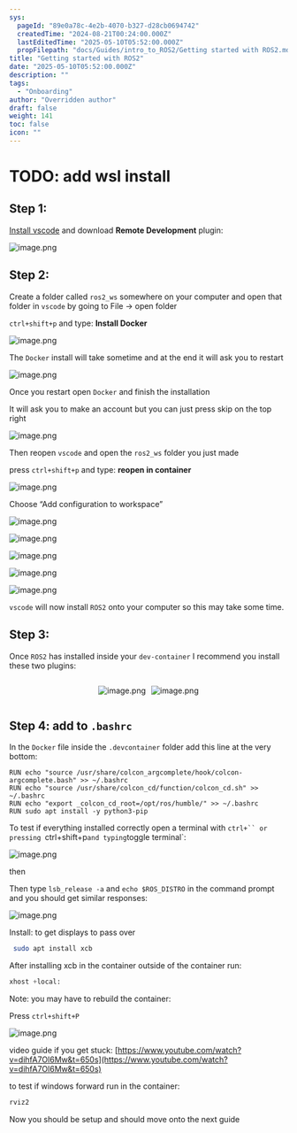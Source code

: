 ```yaml
---
sys:
  pageId: "89e0a78c-4e2b-4070-b327-d28cb0694742"
  createdTime: "2024-08-21T00:24:00.000Z"
  lastEditedTime: "2025-05-10T05:52:00.000Z"
  propFilepath: "docs/Guides/intro_to_ROS2/Getting started with ROS2.md"
title: "Getting started with ROS2"
date: "2025-05-10T05:52:00.000Z"
description: ""
tags:
  - "Onboarding"
author: "Overridden author"
draft: false
weight: 141
toc: false
icon: ""
---
```


# TODO: add wsl install

## Step 1:

[Install vscode](https://code.visualstudio.com/download) and download **Remote Development** plugin:

![image.png](https://prod-files-secure.s3.us-west-2.amazonaws.com/d518164a-d88e-44d1-a4ee-3adb3bd8bce0/efb52993-1881-4a40-b95e-6f020334f022/image.png?X-Amz-Algorithm=AWS4-HMAC-SHA256&X-Amz-Content-Sha256=UNSIGNED-PAYLOAD&X-Amz-Credential=ASIAZI2LB466YZ34P4DX%2F20250629%2Fus-west-2%2Fs3%2Faws4_request&X-Amz-Date=20250629T131942Z&X-Amz-Expires=3600&X-Amz-Security-Token=IQoJb3JpZ2luX2VjEKv%2F%2F%2F%2F%2F%2F%2F%2F%2F%2FwEaCXVzLXdlc3QtMiJHMEUCIHfT8TvoBL9eWr7resVpcNyoZ9hX2T5NFXcdfYMzLJb6AiEAs6gygPK6hfJBiFlRvt%2BGSC0vJIJN9iGXezjyR5uhKloqiAQIpP%2F%2F%2F%2F%2F%2F%2F%2F%2F%2FARAAGgw2Mzc0MjMxODM4MDUiDIhKGg%2Bz9eEarScqzCrcA0lPZmpH08qOy1yXtzEFpaOJ%2FCWI5EJ7sf%2B9ESVvF4xa2RNIRwoYuhRxXAYoL3%2F7fsHeMcy5P3KekFCJ65%2Fi9TjEiLSlWoxYbgL4OFLQ8bBuCzjGcVBBl0XlHPFLHd3cObA6ZpuynvHhttpb0i95A9KSii6uVDS6Kfr%2Blv%2BzLh7eCNL4EEtnlwvFR5WlS9Ti1FssubENgxP%2FBKTzDbRyhxsWY58BKSK5dtTVboGGNgejCYui7%2BTaIZPwLsYpV9pcq9D3zEe0FsjR%2F3jmwYHXpktZ8H2b29ToU70LnJgysQh149lFcIWtzuk4X%2Bi79WcLfv1VRzAZ8%2BelvfVxBBkRC4%2BhYDQJCLiAw7UutNJ4%2BqGodPwQyWvdR%2FkxUfM%2Fo7QQNp6T8dumWrD05HCjSgoaunvnvNq5zN27HbBAkWOag8Me4L1M2FE1oE%2FuZzg%2FJiG1V1g8wVqAbJVWhYErYzHsLQVBzasyokZgyBZkuWKjqwaEW5vKktIAuOpyPVjwGiYoYXqm3gUF148g9wzG1EnqdVgbV1rtDHLryxv0lNqT5P1T6GKxKY0oxubF9an%2Fidy5EVs7xZXw8RaibjWJ%2FpjvBoDwWY72VxrcsvCZNh7vEas42qOhonLOC2o69rZDMNG6hMMGOqUBfjAhq3CGrJBeMJ7L%2Ff5PtSfx8j24X9yhU9sPbeUCDVlSry4fe2RneLn7QUyRDd5K4fKynujXhcR2F1tNkx5ZSLB43ip3XljCbVnVb%2BXfoFZnHfEjsRQNKjFBTZlKjO41tWXz8ZNmn%2FdvuIbbw4%2Beigcn%2BcQMYVlWn8ZVdqRqnw%2Fdsl4YmGrOr%2BHQiP%2FtHgMsQzv6UkA2%2BEL%2BknpNrTR2BTJI8x%2Bn&X-Amz-Signature=f2e1c97f4801f8967b779a50715b1ee233b2f15f3df2e9f686d67b0607148683&X-Amz-SignedHeaders=host&x-amz-checksum-mode=ENABLED&x-id=GetObject)

## Step 2:

Create a folder called `ros2_ws` somewhere on your computer and open that folder in `vscode` by going to File → open folder 

`ctrl+shift+p` and type: **Install Docker**

![image.png](https://prod-files-secure.s3.us-west-2.amazonaws.com/d518164a-d88e-44d1-a4ee-3adb3bd8bce0/2269dc0e-1cd5-47ff-bceb-c04ad9b2eab0/image.png?X-Amz-Algorithm=AWS4-HMAC-SHA256&X-Amz-Content-Sha256=UNSIGNED-PAYLOAD&X-Amz-Credential=ASIAZI2LB466YZ34P4DX%2F20250629%2Fus-west-2%2Fs3%2Faws4_request&X-Amz-Date=20250629T131942Z&X-Amz-Expires=3600&X-Amz-Security-Token=IQoJb3JpZ2luX2VjEKv%2F%2F%2F%2F%2F%2F%2F%2F%2F%2FwEaCXVzLXdlc3QtMiJHMEUCIHfT8TvoBL9eWr7resVpcNyoZ9hX2T5NFXcdfYMzLJb6AiEAs6gygPK6hfJBiFlRvt%2BGSC0vJIJN9iGXezjyR5uhKloqiAQIpP%2F%2F%2F%2F%2F%2F%2F%2F%2F%2FARAAGgw2Mzc0MjMxODM4MDUiDIhKGg%2Bz9eEarScqzCrcA0lPZmpH08qOy1yXtzEFpaOJ%2FCWI5EJ7sf%2B9ESVvF4xa2RNIRwoYuhRxXAYoL3%2F7fsHeMcy5P3KekFCJ65%2Fi9TjEiLSlWoxYbgL4OFLQ8bBuCzjGcVBBl0XlHPFLHd3cObA6ZpuynvHhttpb0i95A9KSii6uVDS6Kfr%2Blv%2BzLh7eCNL4EEtnlwvFR5WlS9Ti1FssubENgxP%2FBKTzDbRyhxsWY58BKSK5dtTVboGGNgejCYui7%2BTaIZPwLsYpV9pcq9D3zEe0FsjR%2F3jmwYHXpktZ8H2b29ToU70LnJgysQh149lFcIWtzuk4X%2Bi79WcLfv1VRzAZ8%2BelvfVxBBkRC4%2BhYDQJCLiAw7UutNJ4%2BqGodPwQyWvdR%2FkxUfM%2Fo7QQNp6T8dumWrD05HCjSgoaunvnvNq5zN27HbBAkWOag8Me4L1M2FE1oE%2FuZzg%2FJiG1V1g8wVqAbJVWhYErYzHsLQVBzasyokZgyBZkuWKjqwaEW5vKktIAuOpyPVjwGiYoYXqm3gUF148g9wzG1EnqdVgbV1rtDHLryxv0lNqT5P1T6GKxKY0oxubF9an%2Fidy5EVs7xZXw8RaibjWJ%2FpjvBoDwWY72VxrcsvCZNh7vEas42qOhonLOC2o69rZDMNG6hMMGOqUBfjAhq3CGrJBeMJ7L%2Ff5PtSfx8j24X9yhU9sPbeUCDVlSry4fe2RneLn7QUyRDd5K4fKynujXhcR2F1tNkx5ZSLB43ip3XljCbVnVb%2BXfoFZnHfEjsRQNKjFBTZlKjO41tWXz8ZNmn%2FdvuIbbw4%2Beigcn%2BcQMYVlWn8ZVdqRqnw%2Fdsl4YmGrOr%2BHQiP%2FtHgMsQzv6UkA2%2BEL%2BknpNrTR2BTJI8x%2Bn&X-Amz-Signature=5e0c977500668447c827935dc468436f46593f9ed9fe45a4925a8a28b4f79f56&X-Amz-SignedHeaders=host&x-amz-checksum-mode=ENABLED&x-id=GetObject)

The `Docker` install will take sometime and at the end it will ask you to restart

![image.png](https://prod-files-secure.s3.us-west-2.amazonaws.com/d518164a-d88e-44d1-a4ee-3adb3bd8bce0/ed233f78-be33-4b1f-b89c-9c346c0e961e/image.png?X-Amz-Algorithm=AWS4-HMAC-SHA256&X-Amz-Content-Sha256=UNSIGNED-PAYLOAD&X-Amz-Credential=ASIAZI2LB466YZ34P4DX%2F20250629%2Fus-west-2%2Fs3%2Faws4_request&X-Amz-Date=20250629T131942Z&X-Amz-Expires=3600&X-Amz-Security-Token=IQoJb3JpZ2luX2VjEKv%2F%2F%2F%2F%2F%2F%2F%2F%2F%2FwEaCXVzLXdlc3QtMiJHMEUCIHfT8TvoBL9eWr7resVpcNyoZ9hX2T5NFXcdfYMzLJb6AiEAs6gygPK6hfJBiFlRvt%2BGSC0vJIJN9iGXezjyR5uhKloqiAQIpP%2F%2F%2F%2F%2F%2F%2F%2F%2F%2FARAAGgw2Mzc0MjMxODM4MDUiDIhKGg%2Bz9eEarScqzCrcA0lPZmpH08qOy1yXtzEFpaOJ%2FCWI5EJ7sf%2B9ESVvF4xa2RNIRwoYuhRxXAYoL3%2F7fsHeMcy5P3KekFCJ65%2Fi9TjEiLSlWoxYbgL4OFLQ8bBuCzjGcVBBl0XlHPFLHd3cObA6ZpuynvHhttpb0i95A9KSii6uVDS6Kfr%2Blv%2BzLh7eCNL4EEtnlwvFR5WlS9Ti1FssubENgxP%2FBKTzDbRyhxsWY58BKSK5dtTVboGGNgejCYui7%2BTaIZPwLsYpV9pcq9D3zEe0FsjR%2F3jmwYHXpktZ8H2b29ToU70LnJgysQh149lFcIWtzuk4X%2Bi79WcLfv1VRzAZ8%2BelvfVxBBkRC4%2BhYDQJCLiAw7UutNJ4%2BqGodPwQyWvdR%2FkxUfM%2Fo7QQNp6T8dumWrD05HCjSgoaunvnvNq5zN27HbBAkWOag8Me4L1M2FE1oE%2FuZzg%2FJiG1V1g8wVqAbJVWhYErYzHsLQVBzasyokZgyBZkuWKjqwaEW5vKktIAuOpyPVjwGiYoYXqm3gUF148g9wzG1EnqdVgbV1rtDHLryxv0lNqT5P1T6GKxKY0oxubF9an%2Fidy5EVs7xZXw8RaibjWJ%2FpjvBoDwWY72VxrcsvCZNh7vEas42qOhonLOC2o69rZDMNG6hMMGOqUBfjAhq3CGrJBeMJ7L%2Ff5PtSfx8j24X9yhU9sPbeUCDVlSry4fe2RneLn7QUyRDd5K4fKynujXhcR2F1tNkx5ZSLB43ip3XljCbVnVb%2BXfoFZnHfEjsRQNKjFBTZlKjO41tWXz8ZNmn%2FdvuIbbw4%2Beigcn%2BcQMYVlWn8ZVdqRqnw%2Fdsl4YmGrOr%2BHQiP%2FtHgMsQzv6UkA2%2BEL%2BknpNrTR2BTJI8x%2Bn&X-Amz-Signature=9342a76b2c1782c9ba385bf76165fa57b905a1c99a9e4f578719bf7c0e5474e6&X-Amz-SignedHeaders=host&x-amz-checksum-mode=ENABLED&x-id=GetObject)

Once you restart open `Docker` and finish the installation

It will ask you to make an account but you can just press skip on the top right

![image.png](https://prod-files-secure.s3.us-west-2.amazonaws.com/d518164a-d88e-44d1-a4ee-3adb3bd8bce0/21010ad9-1659-4fd9-9f59-9932a09b2a3d/image.png?X-Amz-Algorithm=AWS4-HMAC-SHA256&X-Amz-Content-Sha256=UNSIGNED-PAYLOAD&X-Amz-Credential=ASIAZI2LB466YZ34P4DX%2F20250629%2Fus-west-2%2Fs3%2Faws4_request&X-Amz-Date=20250629T131942Z&X-Amz-Expires=3600&X-Amz-Security-Token=IQoJb3JpZ2luX2VjEKv%2F%2F%2F%2F%2F%2F%2F%2F%2F%2FwEaCXVzLXdlc3QtMiJHMEUCIHfT8TvoBL9eWr7resVpcNyoZ9hX2T5NFXcdfYMzLJb6AiEAs6gygPK6hfJBiFlRvt%2BGSC0vJIJN9iGXezjyR5uhKloqiAQIpP%2F%2F%2F%2F%2F%2F%2F%2F%2F%2FARAAGgw2Mzc0MjMxODM4MDUiDIhKGg%2Bz9eEarScqzCrcA0lPZmpH08qOy1yXtzEFpaOJ%2FCWI5EJ7sf%2B9ESVvF4xa2RNIRwoYuhRxXAYoL3%2F7fsHeMcy5P3KekFCJ65%2Fi9TjEiLSlWoxYbgL4OFLQ8bBuCzjGcVBBl0XlHPFLHd3cObA6ZpuynvHhttpb0i95A9KSii6uVDS6Kfr%2Blv%2BzLh7eCNL4EEtnlwvFR5WlS9Ti1FssubENgxP%2FBKTzDbRyhxsWY58BKSK5dtTVboGGNgejCYui7%2BTaIZPwLsYpV9pcq9D3zEe0FsjR%2F3jmwYHXpktZ8H2b29ToU70LnJgysQh149lFcIWtzuk4X%2Bi79WcLfv1VRzAZ8%2BelvfVxBBkRC4%2BhYDQJCLiAw7UutNJ4%2BqGodPwQyWvdR%2FkxUfM%2Fo7QQNp6T8dumWrD05HCjSgoaunvnvNq5zN27HbBAkWOag8Me4L1M2FE1oE%2FuZzg%2FJiG1V1g8wVqAbJVWhYErYzHsLQVBzasyokZgyBZkuWKjqwaEW5vKktIAuOpyPVjwGiYoYXqm3gUF148g9wzG1EnqdVgbV1rtDHLryxv0lNqT5P1T6GKxKY0oxubF9an%2Fidy5EVs7xZXw8RaibjWJ%2FpjvBoDwWY72VxrcsvCZNh7vEas42qOhonLOC2o69rZDMNG6hMMGOqUBfjAhq3CGrJBeMJ7L%2Ff5PtSfx8j24X9yhU9sPbeUCDVlSry4fe2RneLn7QUyRDd5K4fKynujXhcR2F1tNkx5ZSLB43ip3XljCbVnVb%2BXfoFZnHfEjsRQNKjFBTZlKjO41tWXz8ZNmn%2FdvuIbbw4%2Beigcn%2BcQMYVlWn8ZVdqRqnw%2Fdsl4YmGrOr%2BHQiP%2FtHgMsQzv6UkA2%2BEL%2BknpNrTR2BTJI8x%2Bn&X-Amz-Signature=61d73f5541850c0aedb3f984ef59a208df06c76e9c129e8fd10bc33dda59b932&X-Amz-SignedHeaders=host&x-amz-checksum-mode=ENABLED&x-id=GetObject)

Then reopen `vscode` and open the `ros2_ws` folder you just made

press `ctrl+shift+p` and type: **reopen in container**

![image.png](https://prod-files-secure.s3.us-west-2.amazonaws.com/d518164a-d88e-44d1-a4ee-3adb3bd8bce0/4e93b8c2-41ad-488c-8095-c74205196118/image.png?X-Amz-Algorithm=AWS4-HMAC-SHA256&X-Amz-Content-Sha256=UNSIGNED-PAYLOAD&X-Amz-Credential=ASIAZI2LB466YZ34P4DX%2F20250629%2Fus-west-2%2Fs3%2Faws4_request&X-Amz-Date=20250629T131942Z&X-Amz-Expires=3600&X-Amz-Security-Token=IQoJb3JpZ2luX2VjEKv%2F%2F%2F%2F%2F%2F%2F%2F%2F%2FwEaCXVzLXdlc3QtMiJHMEUCIHfT8TvoBL9eWr7resVpcNyoZ9hX2T5NFXcdfYMzLJb6AiEAs6gygPK6hfJBiFlRvt%2BGSC0vJIJN9iGXezjyR5uhKloqiAQIpP%2F%2F%2F%2F%2F%2F%2F%2F%2F%2FARAAGgw2Mzc0MjMxODM4MDUiDIhKGg%2Bz9eEarScqzCrcA0lPZmpH08qOy1yXtzEFpaOJ%2FCWI5EJ7sf%2B9ESVvF4xa2RNIRwoYuhRxXAYoL3%2F7fsHeMcy5P3KekFCJ65%2Fi9TjEiLSlWoxYbgL4OFLQ8bBuCzjGcVBBl0XlHPFLHd3cObA6ZpuynvHhttpb0i95A9KSii6uVDS6Kfr%2Blv%2BzLh7eCNL4EEtnlwvFR5WlS9Ti1FssubENgxP%2FBKTzDbRyhxsWY58BKSK5dtTVboGGNgejCYui7%2BTaIZPwLsYpV9pcq9D3zEe0FsjR%2F3jmwYHXpktZ8H2b29ToU70LnJgysQh149lFcIWtzuk4X%2Bi79WcLfv1VRzAZ8%2BelvfVxBBkRC4%2BhYDQJCLiAw7UutNJ4%2BqGodPwQyWvdR%2FkxUfM%2Fo7QQNp6T8dumWrD05HCjSgoaunvnvNq5zN27HbBAkWOag8Me4L1M2FE1oE%2FuZzg%2FJiG1V1g8wVqAbJVWhYErYzHsLQVBzasyokZgyBZkuWKjqwaEW5vKktIAuOpyPVjwGiYoYXqm3gUF148g9wzG1EnqdVgbV1rtDHLryxv0lNqT5P1T6GKxKY0oxubF9an%2Fidy5EVs7xZXw8RaibjWJ%2FpjvBoDwWY72VxrcsvCZNh7vEas42qOhonLOC2o69rZDMNG6hMMGOqUBfjAhq3CGrJBeMJ7L%2Ff5PtSfx8j24X9yhU9sPbeUCDVlSry4fe2RneLn7QUyRDd5K4fKynujXhcR2F1tNkx5ZSLB43ip3XljCbVnVb%2BXfoFZnHfEjsRQNKjFBTZlKjO41tWXz8ZNmn%2FdvuIbbw4%2Beigcn%2BcQMYVlWn8ZVdqRqnw%2Fdsl4YmGrOr%2BHQiP%2FtHgMsQzv6UkA2%2BEL%2BknpNrTR2BTJI8x%2Bn&X-Amz-Signature=1047c0302d0609f7dbf6fc77c3e212d81f2ea13ae0c6d99022baec0be757c152&X-Amz-SignedHeaders=host&x-amz-checksum-mode=ENABLED&x-id=GetObject)

Choose “Add configuration to workspace”

![image.png](https://prod-files-secure.s3.us-west-2.amazonaws.com/d518164a-d88e-44d1-a4ee-3adb3bd8bce0/9560b282-5060-4989-ba37-97e7b2c22476/image.png?X-Amz-Algorithm=AWS4-HMAC-SHA256&X-Amz-Content-Sha256=UNSIGNED-PAYLOAD&X-Amz-Credential=ASIAZI2LB466YZ34P4DX%2F20250629%2Fus-west-2%2Fs3%2Faws4_request&X-Amz-Date=20250629T131942Z&X-Amz-Expires=3600&X-Amz-Security-Token=IQoJb3JpZ2luX2VjEKv%2F%2F%2F%2F%2F%2F%2F%2F%2F%2FwEaCXVzLXdlc3QtMiJHMEUCIHfT8TvoBL9eWr7resVpcNyoZ9hX2T5NFXcdfYMzLJb6AiEAs6gygPK6hfJBiFlRvt%2BGSC0vJIJN9iGXezjyR5uhKloqiAQIpP%2F%2F%2F%2F%2F%2F%2F%2F%2F%2FARAAGgw2Mzc0MjMxODM4MDUiDIhKGg%2Bz9eEarScqzCrcA0lPZmpH08qOy1yXtzEFpaOJ%2FCWI5EJ7sf%2B9ESVvF4xa2RNIRwoYuhRxXAYoL3%2F7fsHeMcy5P3KekFCJ65%2Fi9TjEiLSlWoxYbgL4OFLQ8bBuCzjGcVBBl0XlHPFLHd3cObA6ZpuynvHhttpb0i95A9KSii6uVDS6Kfr%2Blv%2BzLh7eCNL4EEtnlwvFR5WlS9Ti1FssubENgxP%2FBKTzDbRyhxsWY58BKSK5dtTVboGGNgejCYui7%2BTaIZPwLsYpV9pcq9D3zEe0FsjR%2F3jmwYHXpktZ8H2b29ToU70LnJgysQh149lFcIWtzuk4X%2Bi79WcLfv1VRzAZ8%2BelvfVxBBkRC4%2BhYDQJCLiAw7UutNJ4%2BqGodPwQyWvdR%2FkxUfM%2Fo7QQNp6T8dumWrD05HCjSgoaunvnvNq5zN27HbBAkWOag8Me4L1M2FE1oE%2FuZzg%2FJiG1V1g8wVqAbJVWhYErYzHsLQVBzasyokZgyBZkuWKjqwaEW5vKktIAuOpyPVjwGiYoYXqm3gUF148g9wzG1EnqdVgbV1rtDHLryxv0lNqT5P1T6GKxKY0oxubF9an%2Fidy5EVs7xZXw8RaibjWJ%2FpjvBoDwWY72VxrcsvCZNh7vEas42qOhonLOC2o69rZDMNG6hMMGOqUBfjAhq3CGrJBeMJ7L%2Ff5PtSfx8j24X9yhU9sPbeUCDVlSry4fe2RneLn7QUyRDd5K4fKynujXhcR2F1tNkx5ZSLB43ip3XljCbVnVb%2BXfoFZnHfEjsRQNKjFBTZlKjO41tWXz8ZNmn%2FdvuIbbw4%2Beigcn%2BcQMYVlWn8ZVdqRqnw%2Fdsl4YmGrOr%2BHQiP%2FtHgMsQzv6UkA2%2BEL%2BknpNrTR2BTJI8x%2Bn&X-Amz-Signature=139ca572d8bdab2cb7e06ec1d5180cc7636c9854c3c124ad3d868fe4161b00af&X-Amz-SignedHeaders=host&x-amz-checksum-mode=ENABLED&x-id=GetObject)

![image.png](https://prod-files-secure.s3.us-west-2.amazonaws.com/d518164a-d88e-44d1-a4ee-3adb3bd8bce0/2ee63f81-886b-48e8-a553-dc6e5eac99e4/image.png?X-Amz-Algorithm=AWS4-HMAC-SHA256&X-Amz-Content-Sha256=UNSIGNED-PAYLOAD&X-Amz-Credential=ASIAZI2LB466YZ34P4DX%2F20250629%2Fus-west-2%2Fs3%2Faws4_request&X-Amz-Date=20250629T131942Z&X-Amz-Expires=3600&X-Amz-Security-Token=IQoJb3JpZ2luX2VjEKv%2F%2F%2F%2F%2F%2F%2F%2F%2F%2FwEaCXVzLXdlc3QtMiJHMEUCIHfT8TvoBL9eWr7resVpcNyoZ9hX2T5NFXcdfYMzLJb6AiEAs6gygPK6hfJBiFlRvt%2BGSC0vJIJN9iGXezjyR5uhKloqiAQIpP%2F%2F%2F%2F%2F%2F%2F%2F%2F%2FARAAGgw2Mzc0MjMxODM4MDUiDIhKGg%2Bz9eEarScqzCrcA0lPZmpH08qOy1yXtzEFpaOJ%2FCWI5EJ7sf%2B9ESVvF4xa2RNIRwoYuhRxXAYoL3%2F7fsHeMcy5P3KekFCJ65%2Fi9TjEiLSlWoxYbgL4OFLQ8bBuCzjGcVBBl0XlHPFLHd3cObA6ZpuynvHhttpb0i95A9KSii6uVDS6Kfr%2Blv%2BzLh7eCNL4EEtnlwvFR5WlS9Ti1FssubENgxP%2FBKTzDbRyhxsWY58BKSK5dtTVboGGNgejCYui7%2BTaIZPwLsYpV9pcq9D3zEe0FsjR%2F3jmwYHXpktZ8H2b29ToU70LnJgysQh149lFcIWtzuk4X%2Bi79WcLfv1VRzAZ8%2BelvfVxBBkRC4%2BhYDQJCLiAw7UutNJ4%2BqGodPwQyWvdR%2FkxUfM%2Fo7QQNp6T8dumWrD05HCjSgoaunvnvNq5zN27HbBAkWOag8Me4L1M2FE1oE%2FuZzg%2FJiG1V1g8wVqAbJVWhYErYzHsLQVBzasyokZgyBZkuWKjqwaEW5vKktIAuOpyPVjwGiYoYXqm3gUF148g9wzG1EnqdVgbV1rtDHLryxv0lNqT5P1T6GKxKY0oxubF9an%2Fidy5EVs7xZXw8RaibjWJ%2FpjvBoDwWY72VxrcsvCZNh7vEas42qOhonLOC2o69rZDMNG6hMMGOqUBfjAhq3CGrJBeMJ7L%2Ff5PtSfx8j24X9yhU9sPbeUCDVlSry4fe2RneLn7QUyRDd5K4fKynujXhcR2F1tNkx5ZSLB43ip3XljCbVnVb%2BXfoFZnHfEjsRQNKjFBTZlKjO41tWXz8ZNmn%2FdvuIbbw4%2Beigcn%2BcQMYVlWn8ZVdqRqnw%2Fdsl4YmGrOr%2BHQiP%2FtHgMsQzv6UkA2%2BEL%2BknpNrTR2BTJI8x%2Bn&X-Amz-Signature=c18ec2ff67aebe81b6c6bf722d29a8ce7c18e5374920bc82f140b3e1d6ff3bc0&X-Amz-SignedHeaders=host&x-amz-checksum-mode=ENABLED&x-id=GetObject)

![image.png](https://prod-files-secure.s3.us-west-2.amazonaws.com/d518164a-d88e-44d1-a4ee-3adb3bd8bce0/ae1580b2-b048-407e-aed9-b584224a7a04/image.png?X-Amz-Algorithm=AWS4-HMAC-SHA256&X-Amz-Content-Sha256=UNSIGNED-PAYLOAD&X-Amz-Credential=ASIAZI2LB466YZ34P4DX%2F20250629%2Fus-west-2%2Fs3%2Faws4_request&X-Amz-Date=20250629T131942Z&X-Amz-Expires=3600&X-Amz-Security-Token=IQoJb3JpZ2luX2VjEKv%2F%2F%2F%2F%2F%2F%2F%2F%2F%2FwEaCXVzLXdlc3QtMiJHMEUCIHfT8TvoBL9eWr7resVpcNyoZ9hX2T5NFXcdfYMzLJb6AiEAs6gygPK6hfJBiFlRvt%2BGSC0vJIJN9iGXezjyR5uhKloqiAQIpP%2F%2F%2F%2F%2F%2F%2F%2F%2F%2FARAAGgw2Mzc0MjMxODM4MDUiDIhKGg%2Bz9eEarScqzCrcA0lPZmpH08qOy1yXtzEFpaOJ%2FCWI5EJ7sf%2B9ESVvF4xa2RNIRwoYuhRxXAYoL3%2F7fsHeMcy5P3KekFCJ65%2Fi9TjEiLSlWoxYbgL4OFLQ8bBuCzjGcVBBl0XlHPFLHd3cObA6ZpuynvHhttpb0i95A9KSii6uVDS6Kfr%2Blv%2BzLh7eCNL4EEtnlwvFR5WlS9Ti1FssubENgxP%2FBKTzDbRyhxsWY58BKSK5dtTVboGGNgejCYui7%2BTaIZPwLsYpV9pcq9D3zEe0FsjR%2F3jmwYHXpktZ8H2b29ToU70LnJgysQh149lFcIWtzuk4X%2Bi79WcLfv1VRzAZ8%2BelvfVxBBkRC4%2BhYDQJCLiAw7UutNJ4%2BqGodPwQyWvdR%2FkxUfM%2Fo7QQNp6T8dumWrD05HCjSgoaunvnvNq5zN27HbBAkWOag8Me4L1M2FE1oE%2FuZzg%2FJiG1V1g8wVqAbJVWhYErYzHsLQVBzasyokZgyBZkuWKjqwaEW5vKktIAuOpyPVjwGiYoYXqm3gUF148g9wzG1EnqdVgbV1rtDHLryxv0lNqT5P1T6GKxKY0oxubF9an%2Fidy5EVs7xZXw8RaibjWJ%2FpjvBoDwWY72VxrcsvCZNh7vEas42qOhonLOC2o69rZDMNG6hMMGOqUBfjAhq3CGrJBeMJ7L%2Ff5PtSfx8j24X9yhU9sPbeUCDVlSry4fe2RneLn7QUyRDd5K4fKynujXhcR2F1tNkx5ZSLB43ip3XljCbVnVb%2BXfoFZnHfEjsRQNKjFBTZlKjO41tWXz8ZNmn%2FdvuIbbw4%2Beigcn%2BcQMYVlWn8ZVdqRqnw%2Fdsl4YmGrOr%2BHQiP%2FtHgMsQzv6UkA2%2BEL%2BknpNrTR2BTJI8x%2Bn&X-Amz-Signature=e9d3cb9fd54c93ffe112e21af8a711ff1ccecef0a1190e83059eeaa5b3318565&X-Amz-SignedHeaders=host&x-amz-checksum-mode=ENABLED&x-id=GetObject)

![image.png](https://prod-files-secure.s3.us-west-2.amazonaws.com/d518164a-d88e-44d1-a4ee-3adb3bd8bce0/53255b28-f75e-430f-b9e3-c0ac8577e42b/image.png?X-Amz-Algorithm=AWS4-HMAC-SHA256&X-Amz-Content-Sha256=UNSIGNED-PAYLOAD&X-Amz-Credential=ASIAZI2LB466YZ34P4DX%2F20250629%2Fus-west-2%2Fs3%2Faws4_request&X-Amz-Date=20250629T131942Z&X-Amz-Expires=3600&X-Amz-Security-Token=IQoJb3JpZ2luX2VjEKv%2F%2F%2F%2F%2F%2F%2F%2F%2F%2FwEaCXVzLXdlc3QtMiJHMEUCIHfT8TvoBL9eWr7resVpcNyoZ9hX2T5NFXcdfYMzLJb6AiEAs6gygPK6hfJBiFlRvt%2BGSC0vJIJN9iGXezjyR5uhKloqiAQIpP%2F%2F%2F%2F%2F%2F%2F%2F%2F%2FARAAGgw2Mzc0MjMxODM4MDUiDIhKGg%2Bz9eEarScqzCrcA0lPZmpH08qOy1yXtzEFpaOJ%2FCWI5EJ7sf%2B9ESVvF4xa2RNIRwoYuhRxXAYoL3%2F7fsHeMcy5P3KekFCJ65%2Fi9TjEiLSlWoxYbgL4OFLQ8bBuCzjGcVBBl0XlHPFLHd3cObA6ZpuynvHhttpb0i95A9KSii6uVDS6Kfr%2Blv%2BzLh7eCNL4EEtnlwvFR5WlS9Ti1FssubENgxP%2FBKTzDbRyhxsWY58BKSK5dtTVboGGNgejCYui7%2BTaIZPwLsYpV9pcq9D3zEe0FsjR%2F3jmwYHXpktZ8H2b29ToU70LnJgysQh149lFcIWtzuk4X%2Bi79WcLfv1VRzAZ8%2BelvfVxBBkRC4%2BhYDQJCLiAw7UutNJ4%2BqGodPwQyWvdR%2FkxUfM%2Fo7QQNp6T8dumWrD05HCjSgoaunvnvNq5zN27HbBAkWOag8Me4L1M2FE1oE%2FuZzg%2FJiG1V1g8wVqAbJVWhYErYzHsLQVBzasyokZgyBZkuWKjqwaEW5vKktIAuOpyPVjwGiYoYXqm3gUF148g9wzG1EnqdVgbV1rtDHLryxv0lNqT5P1T6GKxKY0oxubF9an%2Fidy5EVs7xZXw8RaibjWJ%2FpjvBoDwWY72VxrcsvCZNh7vEas42qOhonLOC2o69rZDMNG6hMMGOqUBfjAhq3CGrJBeMJ7L%2Ff5PtSfx8j24X9yhU9sPbeUCDVlSry4fe2RneLn7QUyRDd5K4fKynujXhcR2F1tNkx5ZSLB43ip3XljCbVnVb%2BXfoFZnHfEjsRQNKjFBTZlKjO41tWXz8ZNmn%2FdvuIbbw4%2Beigcn%2BcQMYVlWn8ZVdqRqnw%2Fdsl4YmGrOr%2BHQiP%2FtHgMsQzv6UkA2%2BEL%2BknpNrTR2BTJI8x%2Bn&X-Amz-Signature=e8a7d7aed883628fa49d12ec0465ee1df3f1b3d88e6ac05a6550599e46e25867&X-Amz-SignedHeaders=host&x-amz-checksum-mode=ENABLED&x-id=GetObject)

![image.png](https://prod-files-secure.s3.us-west-2.amazonaws.com/d518164a-d88e-44d1-a4ee-3adb3bd8bce0/7c562767-5af9-4ffb-97d1-327bcdf4ee00/image.png?X-Amz-Algorithm=AWS4-HMAC-SHA256&X-Amz-Content-Sha256=UNSIGNED-PAYLOAD&X-Amz-Credential=ASIAZI2LB466YZ34P4DX%2F20250629%2Fus-west-2%2Fs3%2Faws4_request&X-Amz-Date=20250629T131942Z&X-Amz-Expires=3600&X-Amz-Security-Token=IQoJb3JpZ2luX2VjEKv%2F%2F%2F%2F%2F%2F%2F%2F%2F%2FwEaCXVzLXdlc3QtMiJHMEUCIHfT8TvoBL9eWr7resVpcNyoZ9hX2T5NFXcdfYMzLJb6AiEAs6gygPK6hfJBiFlRvt%2BGSC0vJIJN9iGXezjyR5uhKloqiAQIpP%2F%2F%2F%2F%2F%2F%2F%2F%2F%2FARAAGgw2Mzc0MjMxODM4MDUiDIhKGg%2Bz9eEarScqzCrcA0lPZmpH08qOy1yXtzEFpaOJ%2FCWI5EJ7sf%2B9ESVvF4xa2RNIRwoYuhRxXAYoL3%2F7fsHeMcy5P3KekFCJ65%2Fi9TjEiLSlWoxYbgL4OFLQ8bBuCzjGcVBBl0XlHPFLHd3cObA6ZpuynvHhttpb0i95A9KSii6uVDS6Kfr%2Blv%2BzLh7eCNL4EEtnlwvFR5WlS9Ti1FssubENgxP%2FBKTzDbRyhxsWY58BKSK5dtTVboGGNgejCYui7%2BTaIZPwLsYpV9pcq9D3zEe0FsjR%2F3jmwYHXpktZ8H2b29ToU70LnJgysQh149lFcIWtzuk4X%2Bi79WcLfv1VRzAZ8%2BelvfVxBBkRC4%2BhYDQJCLiAw7UutNJ4%2BqGodPwQyWvdR%2FkxUfM%2Fo7QQNp6T8dumWrD05HCjSgoaunvnvNq5zN27HbBAkWOag8Me4L1M2FE1oE%2FuZzg%2FJiG1V1g8wVqAbJVWhYErYzHsLQVBzasyokZgyBZkuWKjqwaEW5vKktIAuOpyPVjwGiYoYXqm3gUF148g9wzG1EnqdVgbV1rtDHLryxv0lNqT5P1T6GKxKY0oxubF9an%2Fidy5EVs7xZXw8RaibjWJ%2FpjvBoDwWY72VxrcsvCZNh7vEas42qOhonLOC2o69rZDMNG6hMMGOqUBfjAhq3CGrJBeMJ7L%2Ff5PtSfx8j24X9yhU9sPbeUCDVlSry4fe2RneLn7QUyRDd5K4fKynujXhcR2F1tNkx5ZSLB43ip3XljCbVnVb%2BXfoFZnHfEjsRQNKjFBTZlKjO41tWXz8ZNmn%2FdvuIbbw4%2Beigcn%2BcQMYVlWn8ZVdqRqnw%2Fdsl4YmGrOr%2BHQiP%2FtHgMsQzv6UkA2%2BEL%2BknpNrTR2BTJI8x%2Bn&X-Amz-Signature=443a6bba341e0e855dd263f084ab30613a9c033aa4a9c3c17b36e8554567f2fd&X-Amz-SignedHeaders=host&x-amz-checksum-mode=ENABLED&x-id=GetObject)

`vscode` will now install `ROS2` onto your computer so this may take some time.

## Step 3:

Once `ROS2` has installed inside your `dev-container` I recommend you install these two plugins:

<div style="display: flex;flex-direction: row; column-gap:10px; max-width: 630px;justify-content: center;">
<div>

![image.png](https://prod-files-secure.s3.us-west-2.amazonaws.com/d518164a-d88e-44d1-a4ee-3adb3bd8bce0/3fc3d550-5a54-4ba1-ba6b-faa01cdb7369/image.png?X-Amz-Algorithm=AWS4-HMAC-SHA256&X-Amz-Content-Sha256=UNSIGNED-PAYLOAD&X-Amz-Credential=ASIAZI2LB466YDRWMZLP%2F20250629%2Fus-west-2%2Fs3%2Faws4_request&X-Amz-Date=20250629T131943Z&X-Amz-Expires=3600&X-Amz-Security-Token=IQoJb3JpZ2luX2VjEKv%2F%2F%2F%2F%2F%2F%2F%2F%2F%2FwEaCXVzLXdlc3QtMiJHMEUCIAHOnP9LCqDMIojQfdd3d26bF4VZydnT6GmhnN3tt7uzAiEAhgol%2FR60o%2F%2FhIWuvpUHE2QbTcQnRjUGIgGN2OIPcO2QqiAQIpP%2F%2F%2F%2F%2F%2F%2F%2F%2F%2FARAAGgw2Mzc0MjMxODM4MDUiDP49LeXEgu33tRXKhircA7IjL3caQbPZeN5Y8SI4ZaH0h46yR0DuIm7l7SLQZcc7tqfdGVXzsu05bTD3epxXaSiLkOB4HRmw8H5%2FW1e7r9apcWX2soakLn7lPOirLEaPmbDqVz0g1If1C7zmKvF0WBTusf3%2FOvfCdMdFYrIvnGIw8qLd0yiX2FIz4LmYsSF2JYACn%2BD3UWLyWP4szYN7s0vIVCNQToH3ERyH3N0rIKMMCWp7Brkaw5M6sgjXsMOhOHseDz4aU6ze5nEeN%2F2alb80BwYkU6fOSGpglUfzPQ2VFerrLijZSJmkEDjM8ROpP7e2w1baF%2B9SXV7G70g2TqwYCkQuv1kwowgd%2BB2SITv7JFeTaQIasM5HnBcFZx5QXeD75%2FqNcLkpneLT72vo8m7fQeHungR4ZnvfYrzbgISTI41vlzHQBdk%2F7GcbYKK5tYxKc8z0fMsIw%2BBlOGhAzvfsrAlfQ2QkSRBXiuDgaL5k1hQDxbKLfEsBo%2F2grgAP%2BQWFvOANYPveHgUe2gWBjBw5EFyza694%2FcBZAuxGM0wNrfD%2Bs5gwPNvUzALJUtb2zMfl6sjKX8O3G3e5SX1UYNIB5QElCKW98oPxiCpnspLxuQ6ld73VtQ%2FzzsINJVFqFyN2GzW2HARNZQhHMJm7hMMGOqUBEgCQaDzlN20IpToZAuhzJFgI7yDb3NZKCZvCYHABtY%2BmdF7zB4zNgCPX67lmYtf0NWF5Z9mFNBPJ%2Fyf%2BBAaJ%2BxwGOIoq9ZVfQQzC5RF8lsi4Lp6ZlEoo%2BUgKEVKb16FeOsqESVYGV409FsEBd1xVcgQgsIV29GNC1T95Dwte9Z8VufUFwnf6KDU4vp4XyRJ4wMva2z5X%2BKEZcBYlInDBkypBWPYi&X-Amz-Signature=c25b8ab21a47ef2623606f7471830bd8d1bf0d496e30f0bfd4cc66b38f8acdb4&X-Amz-SignedHeaders=host&x-amz-checksum-mode=ENABLED&x-id=GetObject)

</div>
<div>

![image.png](https://prod-files-secure.s3.us-west-2.amazonaws.com/d518164a-d88e-44d1-a4ee-3adb3bd8bce0/d994cc66-13c2-4093-a5a3-f84cf4601a82/image.png?X-Amz-Algorithm=AWS4-HMAC-SHA256&X-Amz-Content-Sha256=UNSIGNED-PAYLOAD&X-Amz-Credential=ASIAZI2LB466YUGX6L73%2F20250629%2Fus-west-2%2Fs3%2Faws4_request&X-Amz-Date=20250629T131943Z&X-Amz-Expires=3600&X-Amz-Security-Token=IQoJb3JpZ2luX2VjEKv%2F%2F%2F%2F%2F%2F%2F%2F%2F%2FwEaCXVzLXdlc3QtMiJIMEYCIQCqz47vJBChnAq5LQjj9Q1EV3dgujCEzg1cdK%2F5Zv4%2F9AIhAOkQIKDI6mLgSmGVjs0JkPF46SnfYuU%2BvgDcRD32IKWSKogECKT%2F%2F%2F%2F%2F%2F%2F%2F%2F%2FwEQABoMNjM3NDIzMTgzODA1IgzahH%2Fx2zc68BXuOgwq3AN7TUv7B5YoH7uHp6voSevY1WFDYCLyTot58mGaIkiI7%2FuU%2F%2Bw1wLMx7GwZE%2BZbJuZrc1uThDOZhYhbo44cG%2BPJQBsFfDfhNbTC2k6jAPXcuV29v5%2BGgeWRhw0Vt42%2FmqqkUn2DUmf99Y1BltsGq6brsj%2BN2C4jAa2GR%2B5RZ8vTC%2F0mPpWIY4rgZUIQ6Zz371y1yMU%2Bbq3xrtgLSqunHZnXZU5cKR1By9tL1w8gDpIf%2B%2F%2BBCq7wRuzcT0wiPpSsgc7dtT62ztCOzFDVjhTvLz0VMr4ngnPTdNtdel16EF4SijLJvUegWP4gtLWfYgA1dB9xoj2piZWyV4cuOG2sBEoubTj0NL6pEeAjkHUSJq8%2FWqGg5MxUaC4tfrlcAmY8p4VQqtAeeHzx98BCJ9i6orWT5GEns%2Bva6UMTHMSafOosVm80Nxw8cAjEY9C8xG%2FozrZOJs0sMY4wRoP6smL7pXGxEknfG6b39F7vYniCi6k9QBRnvY5rOKkCaoz9ZehOE%2Bp6QKbuSIWAZZE%2F7HqQ%2FlvdvVRGJUGoQgIV6JWqpIELKZVbLm74XgvvfDHyQFe0OcIgWG6MSFnHn7bVmgZRnTz19%2ByRPEnUTzuaFiU%2B5Js9lYluF4UQBN5USIeR%2FDDzuoTDBjqkAeZ9En6fRsc%2BkkgV2x6uwT6mZ%2FY63RZ%2FIxXnRbKY3RBgBTlGSbocJ8PSlj3ZM5sW2rrqTfHtM6oVrcqlDTs5HtP7JI%2BvLJLQE37f8fBIC%2BLh3H3jIJxY9s0eN99Y%2FCcVnlJvCQhGKKl4uc6f1ePO9CXlFixJfHHZbIYWzBIoH7RmvZKTITLPSxVzxvWW0g9iZFdXK2NBBGCk4CIHYRzo1t1%2F0Rw5&X-Amz-Signature=f3c21f761f3e4eb5f73ce70e506ef4b76f44ec4c8c7de79b7c12d7c10bcb9f7a&X-Amz-SignedHeaders=host&x-amz-checksum-mode=ENABLED&x-id=GetObject)

</div>
</div>

## Step 4: add to `.bashrc`

In the `Docker` file inside the `.devcontainer` folder add this line at the very bottom: 

```docker
RUN echo "source /usr/share/colcon_argcomplete/hook/colcon-argcomplete.bash" >> ~/.bashrc
RUN echo "source /usr/share/colcon_cd/function/colcon_cd.sh" >> ~/.bashrc
RUN echo "export _colcon_cd_root=/opt/ros/humble/" >> ~/.bashrc
RUN sudo apt install -y python3-pip 
```

To test if everything installed correctly open a terminal with `ctrl+`` or pressing `ctrl+shift+p` and typing `toggle terminal`:

![image.png](https://prod-files-secure.s3.us-west-2.amazonaws.com/d518164a-d88e-44d1-a4ee-3adb3bd8bce0/6a4943d8-b04e-4c02-9a58-775f3384d1a5/image.png?X-Amz-Algorithm=AWS4-HMAC-SHA256&X-Amz-Content-Sha256=UNSIGNED-PAYLOAD&X-Amz-Credential=ASIAZI2LB466YZ34P4DX%2F20250629%2Fus-west-2%2Fs3%2Faws4_request&X-Amz-Date=20250629T131942Z&X-Amz-Expires=3600&X-Amz-Security-Token=IQoJb3JpZ2luX2VjEKv%2F%2F%2F%2F%2F%2F%2F%2F%2F%2FwEaCXVzLXdlc3QtMiJHMEUCIHfT8TvoBL9eWr7resVpcNyoZ9hX2T5NFXcdfYMzLJb6AiEAs6gygPK6hfJBiFlRvt%2BGSC0vJIJN9iGXezjyR5uhKloqiAQIpP%2F%2F%2F%2F%2F%2F%2F%2F%2F%2FARAAGgw2Mzc0MjMxODM4MDUiDIhKGg%2Bz9eEarScqzCrcA0lPZmpH08qOy1yXtzEFpaOJ%2FCWI5EJ7sf%2B9ESVvF4xa2RNIRwoYuhRxXAYoL3%2F7fsHeMcy5P3KekFCJ65%2Fi9TjEiLSlWoxYbgL4OFLQ8bBuCzjGcVBBl0XlHPFLHd3cObA6ZpuynvHhttpb0i95A9KSii6uVDS6Kfr%2Blv%2BzLh7eCNL4EEtnlwvFR5WlS9Ti1FssubENgxP%2FBKTzDbRyhxsWY58BKSK5dtTVboGGNgejCYui7%2BTaIZPwLsYpV9pcq9D3zEe0FsjR%2F3jmwYHXpktZ8H2b29ToU70LnJgysQh149lFcIWtzuk4X%2Bi79WcLfv1VRzAZ8%2BelvfVxBBkRC4%2BhYDQJCLiAw7UutNJ4%2BqGodPwQyWvdR%2FkxUfM%2Fo7QQNp6T8dumWrD05HCjSgoaunvnvNq5zN27HbBAkWOag8Me4L1M2FE1oE%2FuZzg%2FJiG1V1g8wVqAbJVWhYErYzHsLQVBzasyokZgyBZkuWKjqwaEW5vKktIAuOpyPVjwGiYoYXqm3gUF148g9wzG1EnqdVgbV1rtDHLryxv0lNqT5P1T6GKxKY0oxubF9an%2Fidy5EVs7xZXw8RaibjWJ%2FpjvBoDwWY72VxrcsvCZNh7vEas42qOhonLOC2o69rZDMNG6hMMGOqUBfjAhq3CGrJBeMJ7L%2Ff5PtSfx8j24X9yhU9sPbeUCDVlSry4fe2RneLn7QUyRDd5K4fKynujXhcR2F1tNkx5ZSLB43ip3XljCbVnVb%2BXfoFZnHfEjsRQNKjFBTZlKjO41tWXz8ZNmn%2FdvuIbbw4%2Beigcn%2BcQMYVlWn8ZVdqRqnw%2Fdsl4YmGrOr%2BHQiP%2FtHgMsQzv6UkA2%2BEL%2BknpNrTR2BTJI8x%2Bn&X-Amz-Signature=9f35ba8c34d9261b0cadbfb35e85a08602078719400690d8ca834047d42dc589&X-Amz-SignedHeaders=host&x-amz-checksum-mode=ENABLED&x-id=GetObject)

then 

Then type `lsb_release -a` and `echo $ROS_DISTRO` in the command prompt and you should get similar responses:

![image.png](https://prod-files-secure.s3.us-west-2.amazonaws.com/d518164a-d88e-44d1-a4ee-3adb3bd8bce0/3e635dec-a805-4e85-8b9e-d000e5b71a4e/image.png?X-Amz-Algorithm=AWS4-HMAC-SHA256&X-Amz-Content-Sha256=UNSIGNED-PAYLOAD&X-Amz-Credential=ASIAZI2LB466YZ34P4DX%2F20250629%2Fus-west-2%2Fs3%2Faws4_request&X-Amz-Date=20250629T131942Z&X-Amz-Expires=3600&X-Amz-Security-Token=IQoJb3JpZ2luX2VjEKv%2F%2F%2F%2F%2F%2F%2F%2F%2F%2FwEaCXVzLXdlc3QtMiJHMEUCIHfT8TvoBL9eWr7resVpcNyoZ9hX2T5NFXcdfYMzLJb6AiEAs6gygPK6hfJBiFlRvt%2BGSC0vJIJN9iGXezjyR5uhKloqiAQIpP%2F%2F%2F%2F%2F%2F%2F%2F%2F%2FARAAGgw2Mzc0MjMxODM4MDUiDIhKGg%2Bz9eEarScqzCrcA0lPZmpH08qOy1yXtzEFpaOJ%2FCWI5EJ7sf%2B9ESVvF4xa2RNIRwoYuhRxXAYoL3%2F7fsHeMcy5P3KekFCJ65%2Fi9TjEiLSlWoxYbgL4OFLQ8bBuCzjGcVBBl0XlHPFLHd3cObA6ZpuynvHhttpb0i95A9KSii6uVDS6Kfr%2Blv%2BzLh7eCNL4EEtnlwvFR5WlS9Ti1FssubENgxP%2FBKTzDbRyhxsWY58BKSK5dtTVboGGNgejCYui7%2BTaIZPwLsYpV9pcq9D3zEe0FsjR%2F3jmwYHXpktZ8H2b29ToU70LnJgysQh149lFcIWtzuk4X%2Bi79WcLfv1VRzAZ8%2BelvfVxBBkRC4%2BhYDQJCLiAw7UutNJ4%2BqGodPwQyWvdR%2FkxUfM%2Fo7QQNp6T8dumWrD05HCjSgoaunvnvNq5zN27HbBAkWOag8Me4L1M2FE1oE%2FuZzg%2FJiG1V1g8wVqAbJVWhYErYzHsLQVBzasyokZgyBZkuWKjqwaEW5vKktIAuOpyPVjwGiYoYXqm3gUF148g9wzG1EnqdVgbV1rtDHLryxv0lNqT5P1T6GKxKY0oxubF9an%2Fidy5EVs7xZXw8RaibjWJ%2FpjvBoDwWY72VxrcsvCZNh7vEas42qOhonLOC2o69rZDMNG6hMMGOqUBfjAhq3CGrJBeMJ7L%2Ff5PtSfx8j24X9yhU9sPbeUCDVlSry4fe2RneLn7QUyRDd5K4fKynujXhcR2F1tNkx5ZSLB43ip3XljCbVnVb%2BXfoFZnHfEjsRQNKjFBTZlKjO41tWXz8ZNmn%2FdvuIbbw4%2Beigcn%2BcQMYVlWn8ZVdqRqnw%2Fdsl4YmGrOr%2BHQiP%2FtHgMsQzv6UkA2%2BEL%2BknpNrTR2BTJI8x%2Bn&X-Amz-Signature=db7c4d71721eba2861f06dd6b7325477cc503fcb8cb64fcabfa5efa66c390a87&X-Amz-SignedHeaders=host&x-amz-checksum-mode=ENABLED&x-id=GetObject)

Install:  to get displays to pass over

```bash
 sudo apt install xcb
```

After installing xcb in the container outside of the container run:

```python
xhost +local:
```

Note: you may have to rebuild the container:

Press `ctrl+shift+P`

![image.png](https://prod-files-secure.s3.us-west-2.amazonaws.com/d518164a-d88e-44d1-a4ee-3adb3bd8bce0/6c2be660-2618-4c38-9c26-53554f7a0b7b/image.png?X-Amz-Algorithm=AWS4-HMAC-SHA256&X-Amz-Content-Sha256=UNSIGNED-PAYLOAD&X-Amz-Credential=ASIAZI2LB466YZ34P4DX%2F20250629%2Fus-west-2%2Fs3%2Faws4_request&X-Amz-Date=20250629T131942Z&X-Amz-Expires=3600&X-Amz-Security-Token=IQoJb3JpZ2luX2VjEKv%2F%2F%2F%2F%2F%2F%2F%2F%2F%2FwEaCXVzLXdlc3QtMiJHMEUCIHfT8TvoBL9eWr7resVpcNyoZ9hX2T5NFXcdfYMzLJb6AiEAs6gygPK6hfJBiFlRvt%2BGSC0vJIJN9iGXezjyR5uhKloqiAQIpP%2F%2F%2F%2F%2F%2F%2F%2F%2F%2FARAAGgw2Mzc0MjMxODM4MDUiDIhKGg%2Bz9eEarScqzCrcA0lPZmpH08qOy1yXtzEFpaOJ%2FCWI5EJ7sf%2B9ESVvF4xa2RNIRwoYuhRxXAYoL3%2F7fsHeMcy5P3KekFCJ65%2Fi9TjEiLSlWoxYbgL4OFLQ8bBuCzjGcVBBl0XlHPFLHd3cObA6ZpuynvHhttpb0i95A9KSii6uVDS6Kfr%2Blv%2BzLh7eCNL4EEtnlwvFR5WlS9Ti1FssubENgxP%2FBKTzDbRyhxsWY58BKSK5dtTVboGGNgejCYui7%2BTaIZPwLsYpV9pcq9D3zEe0FsjR%2F3jmwYHXpktZ8H2b29ToU70LnJgysQh149lFcIWtzuk4X%2Bi79WcLfv1VRzAZ8%2BelvfVxBBkRC4%2BhYDQJCLiAw7UutNJ4%2BqGodPwQyWvdR%2FkxUfM%2Fo7QQNp6T8dumWrD05HCjSgoaunvnvNq5zN27HbBAkWOag8Me4L1M2FE1oE%2FuZzg%2FJiG1V1g8wVqAbJVWhYErYzHsLQVBzasyokZgyBZkuWKjqwaEW5vKktIAuOpyPVjwGiYoYXqm3gUF148g9wzG1EnqdVgbV1rtDHLryxv0lNqT5P1T6GKxKY0oxubF9an%2Fidy5EVs7xZXw8RaibjWJ%2FpjvBoDwWY72VxrcsvCZNh7vEas42qOhonLOC2o69rZDMNG6hMMGOqUBfjAhq3CGrJBeMJ7L%2Ff5PtSfx8j24X9yhU9sPbeUCDVlSry4fe2RneLn7QUyRDd5K4fKynujXhcR2F1tNkx5ZSLB43ip3XljCbVnVb%2BXfoFZnHfEjsRQNKjFBTZlKjO41tWXz8ZNmn%2FdvuIbbw4%2Beigcn%2BcQMYVlWn8ZVdqRqnw%2Fdsl4YmGrOr%2BHQiP%2FtHgMsQzv6UkA2%2BEL%2BknpNrTR2BTJI8x%2Bn&X-Amz-Signature=40e922f90611bcb02ace637a263a6f514b62436bb3721db478f5906514d7551d&X-Amz-SignedHeaders=host&x-amz-checksum-mode=ENABLED&x-id=GetObject)

video guide if you get stuck: [https://www.youtube.com/watch?v=dihfA7Ol6Mw&t=650s](https://www.youtube.com/watch?v=dihfA7Ol6Mw&t=650s)

to test if windows forward run in the container:

```bash
rviz2
```

Now you should be setup and should move onto the next guide 
